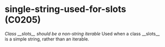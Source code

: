 # single-string-used-for-slots (C0205)

*Class \_\_slots\_\_ should be a non-string iterable* Used when a class
\_\_slots\_\_ is a simple string, rather than an iterable.
